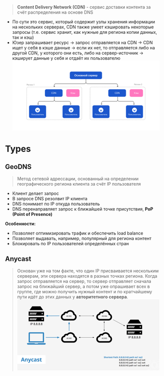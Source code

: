 > **Content Delivery Network (CDN)** - сервис доставки контента за счёт распределения на основе DNS
* По сути это сервис, который содержит узлы хранения информации на нескольких серверах, CDN также умеет кэшировать некоторые запросы (т.е. сервис хранит, как нужные для региона копии данных, так и кэш)
* Юзер запрашивает ресурс -> запрос отправляется на CDN -> CDN ищет у себя в кэше данные -> если их нет, то отправляется либо на другой CDN, у которого они есть, либо на сервер-источник -> кэширует данные у себя и отдаёт их пользователю
![](image-storage/2_1721387776.png)
# Types
## GeoDNS
> Метод сетевой адрессации, основанный на определении географического региона клиента за счёт IP пользователя
* Клиент делает запрос
* В запросе DNS резолвит IP клиента
* DNS понимает по IP откуда пользователь
* DNS перенаправляет запрос к ближайшей точке присутствия, **PoP (Point of Presence)**

**Особенности:**
* Позволяет оптимизировать трафик и обеспечить load balance
* Позволяет выдавать, например, популярный для региона контент
* Блокировать по IP пользователей определённых стран
## Anycast
> Основан уже на том факте, что один IP присваивается нескольким серверам, эти сервера находятся в разных точках региона. Когда запрос отправляется на сервер, то сервер отправляет сначала запрос на ближайший сервер, а потом уже опрашивает всех в группе, где можно получить нужный контент и по кратчайшему пути идёт до этих данных у **авторитетного сервера**.
![](image-storage/anycast.png)